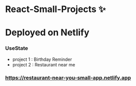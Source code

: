 # React-Small-Projects ✨

# Deployed on Netlify 

### UseState 

- project 1 : Birthday Reminder 
- project 2 : Restaurant near me 
 
### https://restaurant-near-you-small-app.netlify.app
